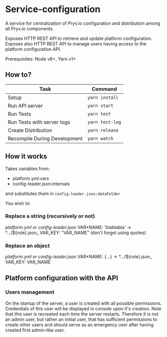 # Service-configuration

A service for centralization of Pryv.io configuration and distribution among all Pryv.io components.

Exposes HTTP REST API to retrieve and update platform configuration.
Exposes also HTTP REST API to manage users having access to the platform configuration API.

Prerequisites: Node v8+, Yarn v1+

## How to?

| Task                         | Command        |
| ---------------------------- | -------------- |
| Setup                        | `yarn install` |
| Run API server               | `yarn start`   |
| Run Tests                    | `yarn test`    |
| Run Tests with server logs   | `yarn test-log`|
| Create Distribution          | `yarn release` |
| Recompile During Development | `yarn watch`   |

## How it works

Takes variables from:

- platform.yml:vars
- config-leader.json:internals

and substitutes them in `config-leader.json:dataFolder`

You wish to:

### Replace a string (recursively or not)

_platform.yml or config-leader.json_
VAR*NAME: 'blablabla'
->
*.../\${role}.json\_
VAR_KEY: "VAR_NAME" (don't forget using quotes)

### Replace an object

_platform.yml or config-leader.json_
VAR*NAME: {...}
->
*.../\${role}.json\_
VAR_KEY: VAR_NAME

## Platform configuration with the API

### Users management

On the startup of the server, a user is created with all possible permissions.
Credentials of this user will be displayed in console upon it's creation.
Note that this user is recreated each time the server restarts.
Therefore it is not an admin user, but rather an initial user, that has sufficient permissions to create other users and should serve as an emergency user after having created first admin-like user.
